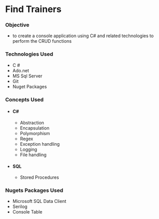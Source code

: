 # Find Trainers

### Objective 
 - to create a console application using C# and related technologies to perform the CRUD functions


### Technologies Used
 - C #
 - Ado.net
 - MS Sql Server
 - Git
 - Nuget Packages


 ### Concepts Used
 - #### C#
   - Abstraction
   - Encapsulation
   - Polymorphism
   - Regex
   - Exception handling
   - Logging
   - File handling
 - #### SQL
   - Stored Procedures
  
  ### Nugets Packages Used
  - Microsoft SQL Data Client
  - Serilog
  - Console Table
